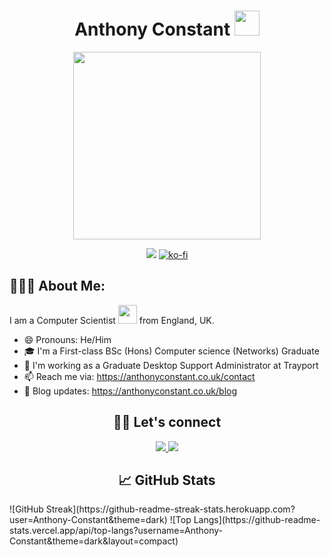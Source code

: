
<h1 align="center">Anthony Constant <img src="https://media.giphy.com/media/hvRJCLFzcasrR4ia7z/giphy.gif" width="40"></h1>

<div align="center">
<img src="https://i.postimg.cc/LYdchw56/MAIN-00-00-00-00-00-30-1.gif" width="300px">
 
![](https://komarev.com/ghpvc/?username=your-github-PlugAC&color=brightgreen)
[![ko-fi](https://ko-fi.com/img/githubbutton_sm.svg)](https://ko-fi.com/W7W144CAO)
</div>

<h2>👨🏻‍💻 About Me:</h2>

I am a Computer Scientist <img src="https://media.giphy.com/media/WUlplcMpOCEmTGBtBW/giphy.gif" width="30"> from England, UK.

- 😄 Pronouns: He/Him
- 🎓 I'm a First-class BSc (Hons) Computer science (Networks) Graduate 
- 💼 I'm working as a Graduate Desktop Support Administrator at Trayport
- 📫 Reach me via: https://anthonyconstant.co.uk/contact
- 🍟 Blog updates: https://anthonyconstant.co.uk/blog


<h2 align= "center">🤝🏼 Let's connect </h2>

<p align="center">  <a href="https://www.linkedin.com/in/anthony-constant-5217721a9/" target="blank"><img src="https://img.shields.io/badge/LinkedIn-0077B5?style=for-the-badge&logo=linkedin&logoColor=white" /> </a> <a href="https://www.instagram.com/anthonyconstant.co.uk/" target="blank"><img src="https://img.shields.io/badge/Instagram-E4405F?style=for-the-badge&logo=instagram&logoColor=white" /> </a> </p>



<h2 align= "center">📈 GitHub Stats</h2>
![GitHub Streak](https://github-readme-streak-stats.herokuapp.com?user=Anthony-Constant&theme=dark)
![Top Langs](https://github-readme-stats.vercel.app/api/top-langs?username=Anthony-Constant&theme=dark&layout=compact)

